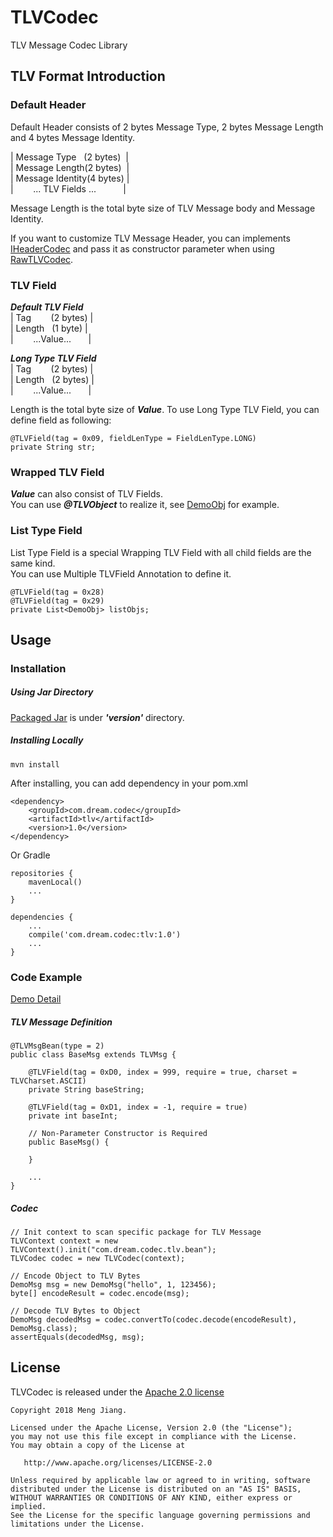 # TLVCodec
TLV Message Codec Library

## TLV Format Introduction
### Default Header
Default Header consists of 2 bytes Message Type, 2 bytes Message Length and 4 bytes Message Identity. 

|&nbsp;Message Type&nbsp;&nbsp;&nbsp;(2 bytes)&nbsp;&nbsp;|<br/>
|&nbsp;Message Length(2 bytes)&nbsp;&nbsp;|<br/>
|&nbsp;Message Identity(4 bytes)&nbsp;|<br/>
|&nbsp;&nbsp;&nbsp;&nbsp;&nbsp;&nbsp;&nbsp;&nbsp;... TLV Fields ... &nbsp;&nbsp;&nbsp;&nbsp;&nbsp;&nbsp;&nbsp;&nbsp;&nbsp;&nbsp;|<br/>

Message Length is the total byte size of TLV Message body and Message Identity.<br/>

If you want to customize TLV Message Header, you can implements [IHeaderCodec](src/main/java/com/dream/codec/tlv/header/IHeaderCodec.java) 
and pass it as constructor parameter when using [RawTLVCodec](src/main/java/com/dream/codec/tlv/codec/RawTLVCodec.java).

### TLV Field

***Default TLV Field***<br/>
|&nbsp;Tag&nbsp;&nbsp;&nbsp;&nbsp;&nbsp;&nbsp;&nbsp;&nbsp;(2 bytes)&nbsp;|<br/>
|&nbsp;Length&nbsp;&nbsp;&nbsp;(1 byte)&nbsp;|<br/>
|&nbsp;&nbsp;&nbsp;&nbsp;&nbsp;&nbsp;&nbsp;&nbsp;...Value...&nbsp;&nbsp;&nbsp;&nbsp;&nbsp;&nbsp;&nbsp;|<br/>

***Long Type TLV Field***<br/>
|&nbsp;Tag&nbsp;&nbsp;&nbsp;&nbsp;&nbsp;&nbsp;&nbsp;&nbsp;(2 bytes)&nbsp;|<br/>
|&nbsp;Length&nbsp;&nbsp;&nbsp;(2 bytes)&nbsp;|<br/>
|&nbsp;&nbsp;&nbsp;&nbsp;&nbsp;&nbsp;&nbsp;&nbsp;...Value...&nbsp;&nbsp;&nbsp;&nbsp;&nbsp;&nbsp;&nbsp;|<br/>

Length is the total byte size of ***Value***.
To use Long Type TLV Field, you can define field as following:
```
@TLVField(tag = 0x09, fieldLenType = FieldLenType.LONG)
private String str;
```
### Wrapped TLV Field
***Value*** can also consist of TLV Fields.<br/>
You can use ***@TLVObject*** to realize it, see [DemoObj](src/test/java/com/dream/codec/tlv/bean/DemoObj.java) for example. 

### List Type Field
List Type Field is a special Wrapping TLV Field with all child fields are the same kind.<br/>
You can use Multiple TLVField Annotation to define it.
```
@TLVField(tag = 0x28)
@TLVField(tag = 0x29)
private List<DemoObj> listObjs;
```

## Usage
### Installation
##### Using Jar Directory
[Packaged Jar](version/tlv-1.0.jar) is under ***'version'*** directory.

##### Installing Locally
```
mvn install
```
After installing, you can add dependency in your pom.xml
```
<dependency>
    <groupId>com.dream.codec</groupId>
    <artifactId>tlv</artifactId>
    <version>1.0</version>
</dependency>
```
Or Gradle
```
repositories {
    mavenLocal()
    ...
}

dependencies {
    ...
    compile('com.dream.codec:tlv:1.0')
    ...
}
```

### Code Example
[Demo Detail](src/test/java/com/dream/codec/tlv/DemoTest.java)
##### TLV Message Definition
```
@TLVMsgBean(type = 2)
public class BaseMsg extends TLVMsg {

    @TLVField(tag = 0xD0, index = 999, require = true, charset = TLVCharset.ASCII)
    private String baseString;

    @TLVField(tag = 0xD1, index = -1, require = true)
    private int baseInt;
    
    // Non-Parameter Constructor is Required
    public BaseMsg() {

    }

    ...
}
```
##### Codec
```
// Init context to scan specific package for TLV Message
TLVContext context = new TLVContext().init("com.dream.codec.tlv.bean");
TLVCodec codec = new TLVCodec(context);

// Encode Object to TLV Bytes
DemoMsg msg = new DemoMsg("hello", 1, 123456);
byte[] encodeResult = codec.encode(msg);

// Decode TLV Bytes to Object
DemoMsg decodedMsg = codec.convertTo(codec.decode(encodeResult), DemoMsg.class);
assertEquals(decodedMsg, msg);
```

## License
TLVCodec is released under the [Apache 2.0 license](LICENSE)

    Copyright 2018 Meng Jiang.

    Licensed under the Apache License, Version 2.0 (the "License");
    you may not use this file except in compliance with the License.
    You may obtain a copy of the License at

       http://www.apache.org/licenses/LICENSE-2.0

    Unless required by applicable law or agreed to in writing, software
    distributed under the License is distributed on an "AS IS" BASIS,
    WITHOUT WARRANTIES OR CONDITIONS OF ANY KIND, either express or implied.
    See the License for the specific language governing permissions and
    limitations under the License.
